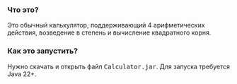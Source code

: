 ### Что это?

Это обычный калькулятор, поддерживающий
4 арифметических действия, возведение в степень и вычисление
квадратного корня.

### Как это запустить?

Нужно скачать и открыть файл <kbd>Calculator.jar</kbd>.
Для запуска требуется Java 22+.